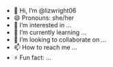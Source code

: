 - 👋 Hi, I’m @lizwright06
- 😄 Pronouns: she/her
- 👀 I’m interested in ...
- 🌱 I’m currently learning ...
- 💞️ I’m looking to collaborate on ...
- 📫 How to reach me ...
- ⚡ Fun fact: ...
